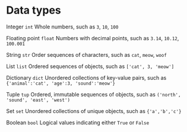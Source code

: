 Data types
==========

Integer
`int`
Whole numbers, such as `3`, `10`, `100`

Floating point
`float`
Numbers with decimal points, such as `3.14`, `10.12`, `100.001`

String
`str`
Order sequences of characters, such as `cat`, `meow`, `woof`

List
`list`
Ordered sequences of objects, such as `['cat', 3, 'meow']`

Dictionary
`dict`
Unordered collections of key-value pairs, such as `{'animal':'cat', 'age':3, 'sound':'meow'}`

Tuple
`tup`
Ordered, immutable sequences of objects, such as `('north', 'sound', 'east', 'west')`

Set
`set`
Unordered collections of unique objects, such as `{'a','b','c'}`

Boolean
`bool`
Logical values indicating either `True` or `False`
